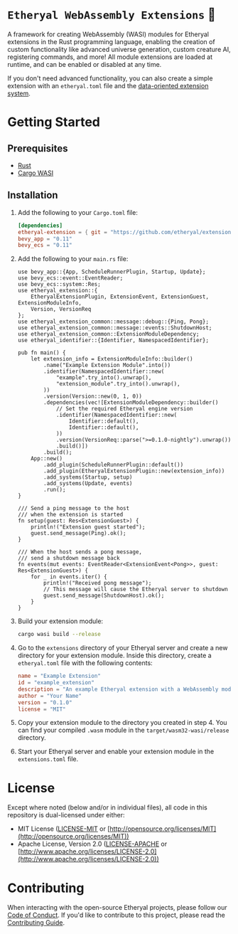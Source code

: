 # `Etheryal WebAssembly Extensions` 💖

A framework for creating WebAssembly (WASI) modules for Etheryal extensions in the Rust programming language, enabling the creation of custom functionality like advanced universe generation, custom creature AI, registering commands, and more! All module extensions are loaded at runtime, and can be enabled or disabled at any time.

If you don't need advanced functionality, you can also create a simple extension with an `etheryal.toml` file and the [data-oriented extension system](https://docs.etheryal.net/extensions).

# Getting Started

## Prerequisites

- [Rust](https://www.rust-lang.org/tools/install)
- [Cargo WASI](https://bytecodealliance.github.io/cargo-wasi/install.html)

## Installation

1. Add the following to your `Cargo.toml` file:

   ```toml
   [dependencies]
   etheryal-extension = { git = "https://github.com/etheryal/extension-framework.git" }
   bevy_app = "0.11"
   bevy_ecs = "0.11"
   ```

2. Add the following to your `main.rs` file:

   ```rust, ignore
   use bevy_app::{App, ScheduleRunnerPlugin, Startup, Update};
   use bevy_ecs::event::EventReader;
   use bevy_ecs::system::Res;
   use etheryal_extension::{
       EtheryalExtensionPlugin, ExtensionEvent, ExtensionGuest, ExtensionModuleInfo,
       Version, VersionReq
   };
   use etheryal_extension_common::message::debug::{Ping, Pong};
   use etheryal_extension_common::message::events::ShutdownHost;
   use etheryal_extension_common::ExtensionModuleDependency;
   use etheryal_identifier::{Identifier, NamespacedIdentifier};

   pub fn main() {
       let extension_info = ExtensionModuleInfo::builder()
           .name("Example Extension Module".into())
           .identifier(NamespacedIdentifier::new(
               "example".try_into().unwrap(),
               "extension_module".try_into().unwrap(),
           ))
           .version(Version::new(0, 1, 0))
           .dependencies(vec![ExtensionModuleDependency::builder()
               // Set the required Etheryal engine version
               .identifier(NamespacedIdentifier::new(
                   Identifier::default(),
                   Identifier::default(),
               ))
               .version(VersionReq::parse(">=0.1.0-nightly").unwrap())
               .build()])
           .build();
       App::new()
           .add_plugin(ScheduleRunnerPlugin::default())
           .add_plugin(EtheryalExtensionPlugin::new(extension_info))
           .add_systems(Startup, setup)
           .add_systems(Update, events)
           .run();
   }

   /// Send a ping message to the host
   /// when the extension is started
   fn setup(guest: Res<ExtensionGuest>) {
       println!("Extension guest started");
       guest.send_message(Ping).ok();
   }

   /// When the host sends a pong message,
   /// send a shutdown message back
   fn events(mut events: EventReader<ExtensionEvent<Pong>>, guest: Res<ExtensionGuest>) {
       for _ in events.iter() {
           println!("Received pong message");
           // This message will cause the Etheryal server to shutdown
           guest.send_message(ShutdownHost).ok();
       }
   }
   ```

3. Build your extension module:

   ```bash
   cargo wasi build --release
   ```

4. Go to the `extensions` directory of your Etheryal server and create a new directory for your extension module. Inside this directory, create a `etheryal.toml` file with the following contents:

   ```toml
   name = "Example Extension"
   id = "example_extension"
   description = "An example Etheryal extension with a WebAssembly module"
   author = "Your Name"
   version = "0.1.0"
   license = "MIT"
   ```

5. Copy your extension module to the directory you created in step 4. You can find your compiled `.wasm` module in the `target/wasm32-wasi/release` directory.

6. Start your Etheryal server and enable your extension module in the `extensions.toml` file.

# License

Except where noted (below and/or in individual files), all code in this repository is dual-licensed under either:

* MIT License ([LICENSE-MIT](LICENSE-MIT) or [http://opensource.org/licenses/MIT](http://opensource.org/licenses/MIT))
* Apache License, Version 2.0 ([LICENSE-APACHE](LICENSE-APACHE) or [http://www.apache.org/licenses/LICENSE-2.0](http://www.apache.org/licenses/LICENSE-2.0))

# Contributing

When interacting with the open-source Etheryal projects, please follow our [Code of Conduct](CODE_OF_CONDUCT.md). If you'd like to contribute to this project, please read the [Contributing Guide](CONTRIBUTING.md).